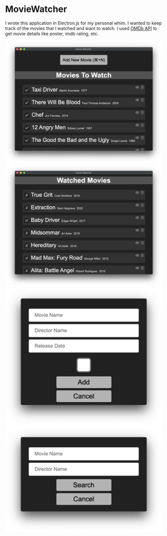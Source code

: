 # MovieWatcher
I wrote this application in Electron.js for my personal whim. I wanted to keep track of the movies that I watched and want to watch.
I used [OMDb API](http://www.omdbapi.com) to get movie details like poster, imdb rating, etc. 

![Main Window Add Movie Button and To Watch Section](/screenshots/MainWindow_ToWatchSection.png)
![Main Window and Watched Section](/screenshots/MainWindow_WatchedSection.png)
![Add Movie Window](/screenshots/AddMovieWindow.png)
![Search Movie Window](/screenshots/SearchWindow.png)
